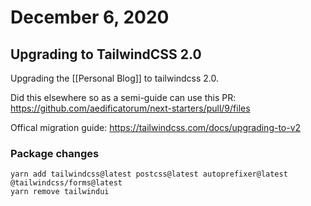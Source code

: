 # December 6, 2020

## Upgrading to TailwindCSS 2.0

Upgrading the [[Personal Blog]] to tailwindcss 2.0.

Did this elsewhere so as a semi-guide can use this PR: https://github.com/aedificatorum/next-starters/pull/9/files

Offical migration guide: https://tailwindcss.com/docs/upgrading-to-v2

### Package changes

```shell
yarn add tailwindcss@latest postcss@latest autoprefixer@latest @tailwindcss/forms@latest
yarn remove tailwindui
```
